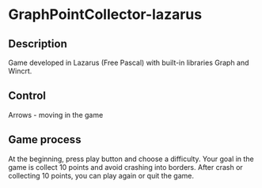 # GraphPointCollector-lazarus
 
## Description
Game developed in Lazarus (Free Pascal) with built-in libraries Graph and Wincrt.

## Control
Arrows - moving in the game

## Game process
At the beginning, press play button and choose a difficulty. Your goal in the game is collect 10 points and avoid crashing into borders. After crash or collecting 10 points, you can play again or quit the game.
